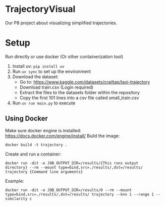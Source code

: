 # TrajectoryVisual
Our P8 project about visualizing simplified trajectories.

# Setup
Run directly or use docker (Or other containerization tool)
1. Install uv: `pip install uv`
2. Run `uv sync` to set up the environment
3. Download the dataset:
   - Go to: https://www.kaggle.com/datasets/crailtap/taxi-trajectory
   - Download train.csv (Login required)
   - Extract the files to the datasets folder within the repository
   - Copy the first 101 lines into a csv file called small_train.csv
4. Run `uv run main.py` to execute

## Using Docker
Make sure docker engine is installed: https://docs.docker.com/engine/install/
Build the image:
```
docker build -t trajectory .
```
Create and run a container:
```
docker run -dit -e JOB_OUTPUT_DIR=/results/{This runs output directory} --rm --mount type=bind,src=./results/,dst=/results/ trajectory {Command line arguments}
```
Example:
```
docker run -dit -e JOB_OUTPUT_DIR=/results/0 --rm --mount type=bind,src=./results/,dst=/results/ trajectory --knn 1 --range 1 --similarity c
```


